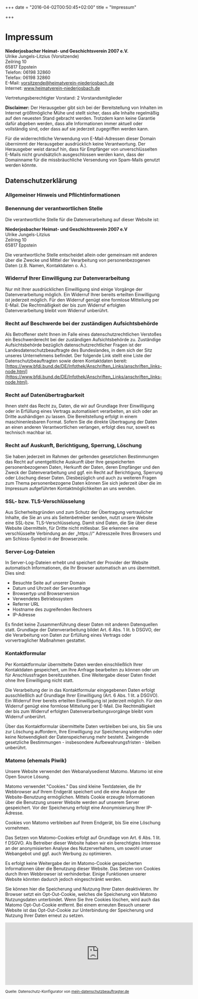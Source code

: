 +++
date = "2016-04-02T00:50:45+02:00"
title = "Impressum"

+++

# Impressum
**Niederjosbacher Heimat- und Geschichtsverein 2007 e.V.**  
Ulrike Jungels-Litzius (Vorsitzende)  
Zeilring 10  
65817 Eppstein  
Telefon: 06198 32860  
Telefax: 06198 32860  
E-Mail: vorsitzende@heimatverein-niederjosbach.de  
Internet: www.heimatverein-niederjosbach.de  

Vertretungsberechtigter Vorstand: 2 Vorstandsmitglieder

**Disclaimer:** Der Herausgeber gibt sich bei der Bereitstellung von Inhalten im Internet größtmögliche Mühe und stellt sicher, dass alle Inhalte regelmäßig auf den neuesten Stand gebracht werden. Trotzdem kann keine Garantie dafür abgeben werden, dass alle Informationen immer aktuell oder vollständig sind, oder dass auf sie jederzeit zugegriffen werden kann.

Für die widerrechtliche Verwendung von E-Mail-Adressen dieser Domain übernimmt der Herausgeber ausdrücklich keine Verantwortung. Der Herausgeber weist darauf hin, dass für Empfänger von unverschlüsselten E-Mails nicht grundsätzlich ausgeschlossen werden kann, dass der Domainname für die missbräuchliche Versendung von Spam-Mails genutzt werden könnte.

## Datenschutzerklärung

###  Allgemeiner Hinweis und Pflichtinformationen

### Benennung der verantwortlichen Stelle

Die verantwortliche Stelle für die Datenverarbeitung auf dieser Website ist:

**Niederjosbacher Heimat- und Geschichtsverein 2007 e.V**  
Ulrike Jungels-Litzius  
Zeilring 10  
65817 Eppstein  

Die verantwortliche Stelle entscheidet allein oder gemeinsam mit anderen über die Zwecke und Mittel der Verarbeitung von personenbezogenen Daten (z.B. Namen, Kontaktdaten o. Ä.).

### Widerruf Ihrer Einwilligung zur Datenverarbeitung

Nur mit Ihrer ausdrücklichen Einwilligung sind einige Vorgänge der Datenverarbeitung möglich. Ein Widerruf Ihrer bereits erteilten Einwilligung ist jederzeit möglich. Für den Widerruf genügt eine formlose Mitteilung per E-Mail. Die Rechtmäßigkeit der bis zum Widerruf erfolgten Datenverarbeitung bleibt vom Widerruf unberührt.

### Recht auf Beschwerde bei der zuständigen Aufsichtsbehörde

Als Betroffener steht Ihnen im Falle eines datenschutzrechtlichen Verstoßes ein Beschwerderecht bei der zuständigen Aufsichtsbehörde zu. Zuständige Aufsichtsbehörde bezüglich datenschutzrechtlicher Fragen ist der Landesdatenschutzbeauftragte des Bundeslandes, in dem sich der Sitz unseres Unternehmens befindet. Der folgende Link stellt eine Liste der Datenschutzbeauftragten sowie deren Kontaktdaten bereit: [https://www.bfdi.bund.de/DE/Infothek/Anschriften_Links/anschriften_links-node.html](https://www.bfdi.bund.de/DE/Infothek/Anschriften_Links/anschriften_links-node.html).

### Recht auf Datenübertragbarkeit

Ihnen steht das Recht zu, Daten, die wir auf Grundlage Ihrer Einwilligung oder in Erfüllung eines Vertrags automatisiert verarbeiten, an sich oder an Dritte aushändigen zu lassen. Die Bereitstellung erfolgt in einem maschinenlesbaren Format. Sofern Sie die direkte Übertragung der Daten an einen anderen Verantwortlichen verlangen, erfolgt dies nur, soweit es technisch machbar ist.

### Recht auf Auskunft, Berichtigung, Sperrung, Löschung

Sie haben jederzeit im Rahmen der geltenden gesetzlichen Bestimmungen das Recht auf unentgeltliche Auskunft über Ihre gespeicherten personenbezogenen Daten, Herkunft der Daten, deren Empfänger und den Zweck der Datenverarbeitung und ggf. ein Recht auf Berichtigung, Sperrung oder Löschung dieser Daten. Diesbezüglich und auch zu weiteren Fragen zum Thema personenbezogene Daten können Sie sich jederzeit über die im Impressum aufgeführten Kontaktmöglichkeiten an uns wenden.

### SSL- bzw. TLS-Verschlüsselung

Aus Sicherheitsgründen und zum Schutz der Übertragung vertraulicher Inhalte, die Sie an uns als Seitenbetreiber senden, nutzt unsere Website eine SSL-bzw. TLS-Verschlüsselung. Damit sind Daten, die Sie über diese Website übermitteln, für Dritte nicht mitlesbar. Sie erkennen eine verschlüsselte Verbindung an der „https://“ Adresszeile Ihres Browsers und am Schloss-Symbol in der Browserzeile.

### Server-Log-Dateien

In Server-Log-Dateien erhebt und speichert der Provider der Website automatisch Informationen, die Ihr Browser automatisch an uns übermittelt. Dies sind:

*   Besuchte Seite auf unserer Domain
*   Datum und Uhrzeit der Serveranfrage
*   Browsertyp und Browserversion
*   Verwendetes Betriebssystem
*   Referrer URL
*   Hostname des zugreifenden Rechners
*   IP-Adresse

Es findet keine Zusammenführung dieser Daten mit anderen Datenquellen statt. Grundlage der Datenverarbeitung bildet Art. 6 Abs. 1 lit. b DSGVO, der die Verarbeitung von Daten zur Erfüllung eines Vertrags oder vorvertraglicher Maßnahmen gestattet.

### Kontaktformular

Per Kontaktformular übermittelte Daten werden einschließlich Ihrer Kontaktdaten gespeichert, um Ihre Anfrage bearbeiten zu können oder um für Anschlussfragen bereitzustehen. Eine Weitergabe dieser Daten findet ohne Ihre Einwilligung nicht statt.

Die Verarbeitung der in das Kontaktformular eingegebenen Daten erfolgt ausschließlich auf Grundlage Ihrer Einwilligung (Art. 6 Abs. 1 lit. a DSGVO). Ein Widerruf Ihrer bereits erteilten Einwilligung ist jederzeit möglich. Für den Widerruf genügt eine formlose Mitteilung per E-Mail. Die Rechtmäßigkeit der bis zum Widerruf erfolgten Datenverarbeitungsvorgänge bleibt vom Widerruf unberührt.

Über das Kontaktformular übermittelte Daten verbleiben bei uns, bis Sie uns zur Löschung auffordern, Ihre Einwilligung zur Speicherung widerrufen oder keine Notwendigkeit der Datenspeicherung mehr besteht. Zwingende gesetzliche Bestimmungen - insbesondere Aufbewahrungsfristen - bleiben unberührt.

### Matomo (ehemals Piwik)

Unsere Website verwendet den Webanalysedienst Matomo. Matomo ist eine Open Source Lösung.

Matomo verwendet "Cookies." Das sind kleine Textdateien, die Ihr Webbrowser auf Ihrem Endgerät speichert und die eine Analyse der Website-Benutzung ermöglichen. Mittels Cookie erzeugte Informationen über die Benutzung unserer Website werden auf unserem Server gespeichert. Vor der Speicherung erfolgt eine Anonymisierung Ihrer IP-Adresse.

Cookies von Matomo verbleiben auf Ihrem Endgerät, bis Sie eine Löschung vornehmen.

Das Setzen von Matomo-Cookies erfolgt auf Grundlage von Art. 6 Abs. 1 lit. f DSGVO. Als Betreiber dieser Website haben wir ein berechtigtes Interesse an der anonymisierten Analyse des Nutzerverhaltens, um sowohl unser Webangebot und ggf. auch Werbung zu optimieren.

Es erfolgt keine Weitergabe der im Matomo-Cookie gespeicherten Informationen über die Benutzung dieser Website. Das Setzen von Cookies durch Ihren Webbrowser ist verhinderbar. Einige Funktionen unserer Website könnten dadurch jedoch eingeschränkt werden.

Sie können hier die Speicherung und Nutzung Ihrer Daten deaktivieren. Ihr Browser setzt ein Opt-Out-Cookie, welches die Speicherung von Matomo Nutzungsdaten unterbindet. Wenn Sie Ihre Cookies löschen, wird auch das Matomo Opt-Out-Cookie entfernt. Bei einem erneuten Besuch unserer Website ist das Opt-Out-Cookie zur Unterbindung der Speicherung und Nutzung Ihrer Daten erneut zu setzen.

<iframe style="border: 0; height: 200px; width: 600px;" src="https://stats.ml-design.eu/index.php?module=CoreAdminHome&action=optOut&language=de"></iframe>

<small>Quelle: Datenschutz-Konfigurator von [mein-datenschutzbeauftragter.de](http://www.mein-datenschutzbeauftragter.de)</small>

